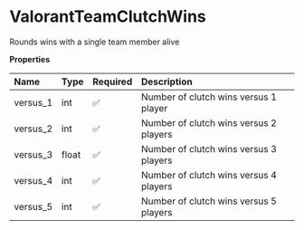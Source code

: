 # ValorantTeamClutchWins

Rounds wins with a single team member alive

**Properties**

| Name     | Type  | Required | Description                            |
| :------- | :---- | :------- | :------------------------------------- |
| versus_1 | int   | ✅       | Number of clutch wins versus 1 player  |
| versus_2 | int   | ✅       | Number of clutch wins versus 2 players |
| versus_3 | float | ✅       | Number of clutch wins versus 3 players |
| versus_4 | int   | ✅       | Number of clutch wins versus 4 players |
| versus_5 | int   | ✅       | Number of clutch wins versus 5 players |

<!-- This file was generated by liblab | https://liblab.com/ -->
